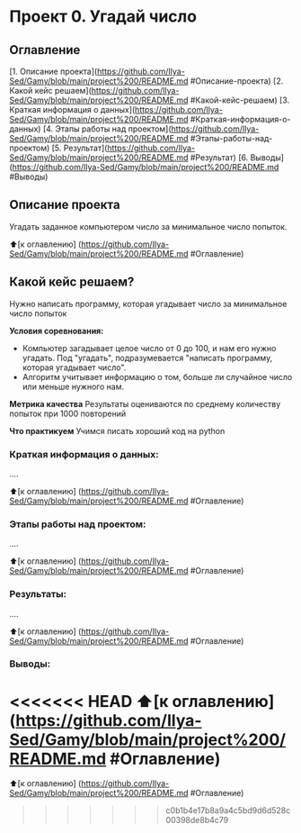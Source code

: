 # Проект 0. Угадай число

## Оглавление
[1. Описание проекта](https://github.com/Ilya-Sed/Gamy/blob/main/project%200/README.md #Описание-проекта)
[2. Какой кейс решаем](https://github.com/Ilya-Sed/Gamy/blob/main/project%200/README.md #Какой-кейс-решаем)
[3. Краткая информация о данных](https://github.com/Ilya-Sed/Gamy/blob/main/project%200/README.md #Краткая-информация-о-данных)
[4. Этапы работы над проектом](https://github.com/Ilya-Sed/Gamy/blob/main/project%200/README.md #Этапы-работы-над-проектом)
[5. Результат](https://github.com/Ilya-Sed/Gamy/blob/main/project%200/README.md #Результат)
[6. Выводы](https://github.com/Ilya-Sed/Gamy/blob/main/project%200/README.md #Выводы)

## Описание проекта
Угадать заданное компьютером число за минимальное число попыток.

:arrow_up:[к оглавлению] (https://github.com/Ilya-Sed/Gamy/blob/main/project%200/README.md #Оглавление)


## Какой кейс решаем?
Нужно написать программу, которая угадывает число за минимальное число попыток

**Условия соревнования:**
- Компьютер загадывает целое число от 0 до 100, и нам его нужно угадать. Под "угадать", подразумевается "написать программу, которая угадывает число".
- Алгоритм учитывает информацию о том, больше ли случайное число или меньше нужного нам.

**Метрика качества**
Результаты оцениваются по среднему количеству попыток при 1000 повторений

**Что практикуем**
Учимся писать хороший код на python


### Краткая информация о данных:
....

:arrow_up:[к оглавлению] (https://github.com/Ilya-Sed/Gamy/blob/main/project%200/README.md #Оглавление)


### Этапы работы над проектом:
....

:arrow_up:[к оглавлению] (https://github.com/Ilya-Sed/Gamy/blob/main/project%200/README.md #Оглавление)


### Результаты:
....

:arrow_up:[к оглавлению] (https://github.com/Ilya-Sed/Gamy/blob/main/project%200/README.md #Оглавление)


### Выводы:

<<<<<<< HEAD
:arrow_up:[к оглавлению] (https://github.com/Ilya-Sed/Gamy/blob/main/project%200/README.md #Оглавление)
=======
:arrow_up:[к оглавлению] (https://github.com/Ilya-Sed/Gamy/blob/main/project%200/README.md #Оглавление)
>>>>>>> c0b1b4e17b8a9a4c5bd9d6d528c00398de8b4c79

